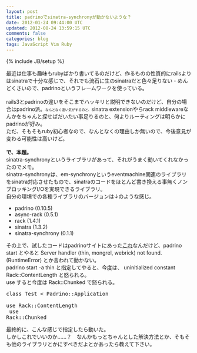 ```yaml
---
layout: post
title: padrinoでsinatra-synchronyが動かないような？
date: 2012-01-24 09:44:00 UTC
updated: 2012-08-24 13:59:15 UTC
comments: false
categories: blog
tags: JavaScript Vim Ruby
---
```

{% include JB/setup %}

最近は仕事も趣味もrubyばかり書いてるのだけど、作るものの性質的にrailsよりはsinatraで十分な感じで、それでも流石に生のsinatraだと色々足りない・めんどくさいので、padrinoというフレームワークを使っている。<br /><br />rails3とpadrinoの違いをそこまでハッキリと説明できないのだけど、自分の場合はpadrino派。<span style="font-size: xx-small;">なんとなく速い気がするのと、</span>sinatra extensionやらrack middlewareなんかをちゃんと探せばだいたい事足りるのと、何よりルーティングは明らかにpadrinoが好み。<br />ただ、そもそもruby初心者なので、なんとなくの理由しか無いので、今後意見が変わる可能性は高いけど。<br /><br /><b>で、本題。</b><br />sinatra-synchronyというライブラリがあって、それがうまく動いてくれなかったのでメモ。<br />sinatra-synchronyは、em-synchronyというeventmachine関連のライブラリをsinatra対応させたもので、sinatraのコードをほとんど書き換える事無くノンブロッキングI/Oを実現できるライブラリ。<br />自分の環境での各種ライブラリのバージョンは↓のような感じ。<br /><ul><li>padrino (0.10.5)</li><li>async-rack (0.5.1)</li><li>rack (1.4.1)</li><li>sinatra (1.3.2)</li><li>sinatra-synchrony (0.1.1)</li></ul>その上で、試したコードはpadrinoサイトにあった<a href="http://www.padrinorb.com/guides/asynchronous-concurrency-with-padrino" target="_blank">これ</a>なんだけど、padrino start とやると Server handler (thin, mongrel, webrick) not found. (RuntimeError) とか言われて動かない。<br />padrino start -a thin と指定してやると、今度は、&nbsp;uninitialized constant Rack::ContentLength と怒られる。<br />use すると今度は Rack::Chunked で怒られる。 <br /><pre class="brush:ruby">class Test &lt; Padrino::Application<br />  use Rack::ContentLength<br />  use Rack::Chunked<br /></pre>最終的に、こんな感じで指定したら動いた。<br />しかしこれでいいのか……？　なんかもっとちゃんとした解決方法とか、そもそも他のライブラリとかにすべきだよとかあったら教えて下さい。